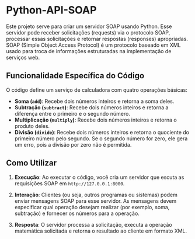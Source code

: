 # Python-API-SOAP

Este projeto serve para criar um servidor SOAP usando Python. Esse servidor pode receber solicitações (requests) via o protocolo SOAP, processar essas solicitações e retornar respostas (responses) apropriadas. SOAP (Simple Object Access Protocol) é um protocolo baseado em XML usado para troca de informações estruturadas na implementação de serviços web.

## Funcionalidade Específica do Código

O código define um serviço de calculadora com quatro operações básicas:

- **Soma (`add`)**: Recebe dois números inteiros e retorna a soma deles.
- **Subtração (`subtract`)**: Recebe dois números inteiros e retorna a diferença entre o primeiro e o segundo número.
- **Multiplicação (`multiply`)**: Recebe dois números inteiros e retorna o produto deles.
- **Divisão (`divide`)**: Recebe dois números inteiros e retorna o quociente do primeiro número pelo segundo. Se o segundo número for zero, ele gera um erro, pois a divisão por zero não é permitida.

## Como Utilizar

1. **Execução**: Ao executar o código, você cria um servidor que escuta as requisições SOAP em `http://127.0.0.1:8000`.

2. **Interação**: Clientes (ou seja, outros programas ou sistemas) podem enviar mensagens SOAP para esse servidor. As mensagens devem especificar qual operação desejam realizar (por exemplo, soma, subtração) e fornecer os números para a operação.

3. **Resposta**: O servidor processa a solicitação, executa a operação matemática solicitada e retorna o resultado ao cliente em formato XML.


